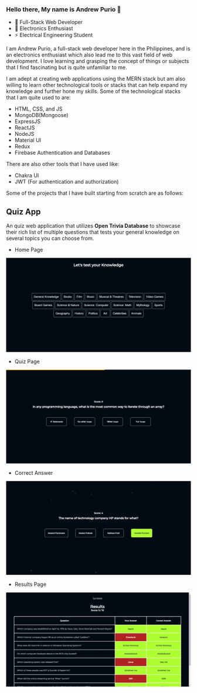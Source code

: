 <!--
**JohnAndrewPurio/JohnAndrewPurio** is a ✨ _special_ ✨ repository because its `README.md` (this file) appears on your GitHub profile.

Here are some ideas to get you started:

- 🔭 I’m currently working on ...
- 🌱 I’m currently learning ...
- 👯 I’m looking to collaborate on ...
- 🤔 I’m looking for help with ...
- 💬 Ask me about ...
- 📫 How to reach me: ...
- 😄 Pronouns: ...
- ⚡ Fun fact: ...
-->

### Hello there, My name is Andrew Purio 👋

- 💯 Full-Stack Web Developer
- 🧐 Electronics Enthusiast
- ⚡ Electrical Engineering Student


I am Andrew Purio, a full-stack web developer here in the Philippines, and is an electronics enthusiast which also lead me to this vast field of web development. I love learning and grasping the concept of things or subjects that I find fascinating but is quite unfamiliar to me.

I am adept at creating web applications using the MERN stack but am also willing to learn other technological tools or stacks that can help expand my knowledge and further hone my skills. Some of the technological stacks that I am quite used to are:

- HTML, CSS, and JS
- MongoDB(Mongoose) 
- ExpressJS
- ReactJS
- NodeJS
- Material UI
- Redux
- Firebase Authentication and Databases

There are also other tools that I have used like:

- Chakra UI
- JWT (For authentication and authorization)

Some of the projects that I have built starting from scratch are as follows:

## Quiz App
An quiz web application that utilizes **Open Trivia Database** to showcase their rich list of multiple questions that tests your general knowledge on several topics you can choose from.

- Home Page

![Home page](./images/quiz_app_welcome_page.jpeg)

- Quiz Page

![Quiz page](./images/quiz_app_questions.jpeg)

- Correct Answer

![Correct Answer](./images/correct_answer.jpeg)

- Results Page

![Results Page](./images/quiz_app_results.jpeg)   






